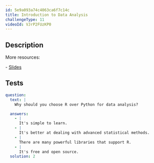 ```yaml
---
id: 5e9a093a74c4063ca6f7c14c
title: Introduction to Data Analysis
challengeType: 11
videoId: VJrP2FUzKP0
---
```


## Description

<section id='description'>

More resources:

\- [Slides](https://docs.google.com/presentation/d/1fDpjlyMiOMJyuc7_jMekcYLPP2XlSl1eWw9F7yE7byk)

</section>

## Tests

<section id='tests'>

```yml
question:
  text: |
    Why should you choose R over Python for data analysis?

  answers:
    - |
      It's simple to learn.
    - |
      It's better at dealing with advanced statistical methods.
    - |
      There are many powerful libraries that support R.
    - |
      It's free and open source.
  solution: 2
```

</section>
